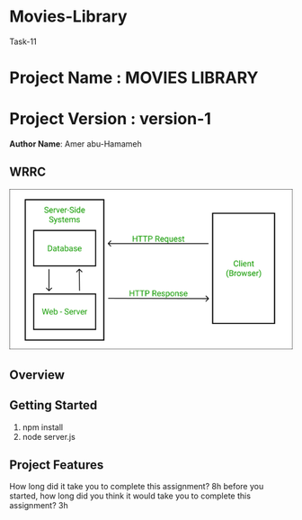 # Movies-Library
Task-11
# Project Name : MOVIES LIBRARY
# Project Version : version-1

**Author Name**: Amer abu-Hamameh

## WRRC

![WRRC](./wrrcPhoto/wrrc.png)

## Overview

## Getting Started
<!-- What are the steps that a user must take in order to build this app on their own machine and get it running? -->
1.  npm install
2.  node server.js


## Project Features
<!-- What are the features included in you app -->

How long did it take you to complete this assignment? 8h 
 before you started, how long did you think it would take you to complete this assignment? 3h